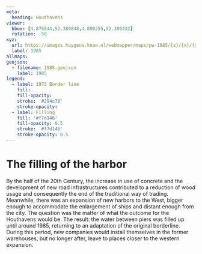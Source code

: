 ```yaml
---
meta:
  heading: Houthavens
viewer:
  bbox: [4.875044,52.389848,4.890255,52.399432]
  rotation: -50
xyz:
  url: https://images.huygens.knaw.nl/webmapper/maps/pw-1985/{z}/{x}/{y}.png
  label: 1985
allmaps:
geojson:
  - filename: 1985.geojson
    label: 1985
legend:
  - label: 1975 Border line 
    fill:
    fill-opacity:
    stroke: '#294c78'
    stroke-opacity:
  - label: Filling 
    fill: '#f7d146'
    fill-opacity: 0.5
    stroke: '#f7d146'
    stroke-opacity: 0.5
---
```

# The filling of the harbor
By the half of the 20th Century, the increase in use of concrete and the development of new road infrastructures contributed to a reduction of wood usage and consequently the end of the traditional way of trading. Meanwhile, there was an expansion of new harbors to the West, bigger enough to accommodate the enlargement of ships and distant enough from the city. The question was the matter of what the outcome for the Houthavens would be. The result:  the water between piers was filled up until around 1985, returning to an adaptation of the original borderline. During this period, new companies would install themselves in the former warehouses, but no longer after, leave to places closer to the western expansion.
